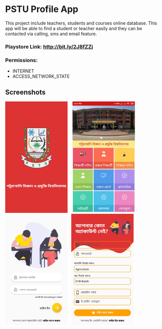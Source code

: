 # PSTU Profile App

This project include teachers, students and courses online database. This app will be able to find a student or teacher easily and 
they can be contacted via calling, sms and email feature.

### Playstore Link: http://bit.ly/2J8fZZj

### Permissions:
 - INTERNET
 - ACCESS_NETWORK_STATE
 
## Screenshots
<img src="screenshots/splash.jpg" width="200"> &nbsp;&nbsp; <img src="screenshots/dashboard.jpg" width="200">&nbsp;&nbsp; <img src="screenshots/students_profile/student_login.jpg" width="200">&nbsp;&nbsp; <img src="screenshots/students_profile/student_signup.jpg" width="200">
 

